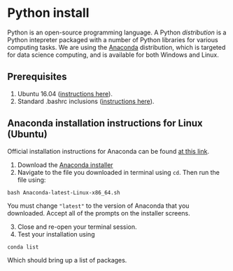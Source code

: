 # Python install
Python is an open-source programming language.  A Python *distribution* is a Python intepreter packaged with a number of Python libraries for various computing tasks.  We are using the [Anaconda](https://www.anaconda.com/) distribution, which is targeted for data science computing, and is available for both Windows and Linux.  

## Prerequisites
   1. Ubuntu 16.04 ([instructions here](https://github.com/riplaboratory/Kanaloa/tree/master/SoftwareInstallation/Ubuntu)).
   2. Standard .bashrc inclusions ([instructions here](https://github.com/riplaboratory/Kanaloa/tree/master/SoftwareInstallation/.bashrc_inclusions)).

## Anaconda installation instructions for Linux (Ubuntu)
Official installation instructions for Anaconda can be found [at this link](https://docs.anaconda.com/anaconda/install/linux).

   1. Download the [Anaconda installer](https://www.anaconda.com/download/#linux)
   2. Navigate to the file you downloaded in terminal using `cd`.  Then run the file using:

```
bash Anaconda-latest-Linux-x86_64.sh
```
   You must change `"latest"` to the version of Anaconda that you downloaded.  Accept all of the prompts on the installer screens.
   
   3. Close and re-open your terminal session.  
   4. Test your installation using

```
conda list
```
   Which should bring up a list of packages.
